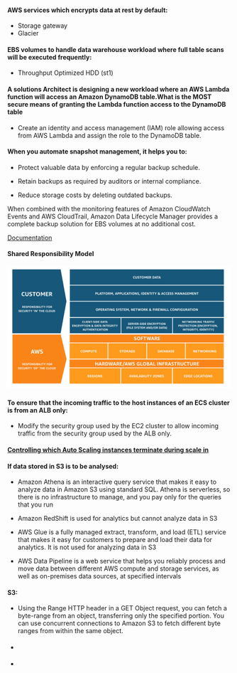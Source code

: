 #### AWS services which encrypts data at rest by default:
* Storage gateway
* Glacier

#### EBS volumes to handle data warehouse workload where full table scans will be executed frequently:
* Throughput Optimized HDD (st1)

#### A solutions Architect is designing a new workload where an AWS Lambda function will access an Amazon DynamoDB table.What is the MOST secure means of granting the Lambda function access to the DynamoDB table
* Create an identity and access management (IAM) role allowing access from AWS Lambda and assign the role to the DynamoDB table.

#### When you automate snapshot management, it helps you to:

* Protect valuable data by enforcing a regular backup schedule.

* Retain backups as required by auditors or internal compliance.

* Reduce storage costs by deleting outdated backups.

When combined with the monitoring features of Amazon CloudWatch Events and AWS CloudTrail, Amazon Data Lifecycle Manager provides a complete backup solution for EBS volumes at no additional cost.

[Documentation](https://docs.aws.amazon.com/AWSEC2/latest/UserGuide/snapshot-lifecycle.html)

#### Shared Responsibility Model

<img src="/awssharedrespmodel.jpg">

#### To ensure that the incoming traffic to the host instances of an ECS cluster is from an ALB only:
* Modify the security group used by the EC2 cluster to allow incoming traffic from the security group used by the ALB only.

#### [Controlling which Auto Scaling instances terminate during scale in](https://docs.aws.amazon.com/autoscaling/ec2/userguide/as-instance-termination.html)

#### If data stored in S3 is to be analysed:
* Amazon Athena is an interactive query service that makes it easy to analyze data in Amazon S3 using standard SQL. Athena is serverless, so there is no infrastructure to manage, and you pay only for the queries that you run

* Amazon RedShift is used for analytics but cannot analyze data in S3

* AWS Glue is a fully managed extract, transform, and load (ETL) service that makes it easy for customers to prepare and load their data for analytics. It is not used for analyzing data in S3

* AWS Data Pipeline is a web service that helps you reliably process and move data between different AWS compute and storage services, as well as on-premises data sources, at specified intervals

#### S3:
* Using the Range HTTP header in a GET Object request, you can fetch a byte-range
from an object, transferring only the specified portion. You can use concurrent
connections to Amazon S3 to fetch different byte ranges from within the same object.

#### 
* 

#### 
* 
